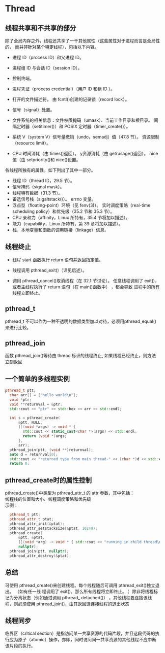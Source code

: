 # Thread
## 线程共享和不共享的部分
除了全局内存之外，线程还共享了一干其他属性（这些属性对于进程而言是全局性的，
而并非针对某个特定线程），包括以下内容。
*  进程 ID（process ID）和父进程 ID。
*  进程组 ID 与会话 ID（session ID）。
* 控制终端。
* 进程凭证（process credential）（用户 ID 和组 ID ）。
* 打开的文件描述符。
由 fcntl()创建的记录锁（record lock）。

* 信号（signal）处置。
* 文件系统的相关信息：文件权限掩码（umask）、当前工作目录和根目录。
间隔定时器（setitimer()）和 POSIX 定时器（timer_create()）。
* 系统 V（system V）信号量撤销（undo，semadj）值（47.8 节）。
资源限制（resource limit）。
* CPU 时间消耗（由 times()返回）。
y资源消耗（由 getrusage()返回）。
nice 值（由 setpriority()和 nice()设置。  

各线程所独有的属性，如下列出了其中一部分。
*  线程 ID（thread ID，29.5 节）。
*  信号掩码（signal mask）。
* 线程特有数据（31.3 节）。
* 备选信号栈（sigaltstack()）。
errno 变量。
* 浮点型（floating-point）环境（见 fenv(3)）。
实时调度策略（real-time scheduling policy）和优先级（35.2 节和 35.3 节）。
* CPU 亲和力（affinity，Linux 所特有，35.4 节将加以描述）。
* 能力（capability，Linux 所特有，第 39 章将加以描述）。
* 栈，本地变量和函数的调用链接（linkage）信息。  

## 线程终止
* 线程 start 函数执行 return 语句并返回指定值。
* 线程调用 pthread_exit()（详见后述）。

* 调用 pthread_cancel()取消线程（在 32.1 节讨论）。
任意线程调用了 exit()，或者主线程执行了 return 语句（在 main()函数中）
，都会导致
进程中的所有线程立即终止。

## pthread_t
pthread_t 不可以作为一种不透明的数据类型加以对待，必须用pthread_equal()来进行比较。

## pthread_join
函数 pthread_join()等待由 thread 标识的线程终止, 如果线程已经终止，则方法立刻返回  

## 一个简单的多线程实例
```C++
pthread_t ptt;
  char arr[] = {"hello world\n"};
  void *ptr;
  void **returnval = &ptr;
  std::cout << "ptr" << std::hex << arr << std::endl;

  int s = pthread_create(
      &ptt, NULL,
      [](void *args) -> void * {
        std::cout << static_cast<char *>(args) << std::endl;
        return (void *)args;
      },
      arr);
  pthread_join(ptt, (void **)returnval);
  auto d = returnval[0];
  std::cout << "returned type from main thread-" << (char *)d << std::endl;
  return 0;
```
## pthread_create时的属性控制
pthread_create()中类型为 pthread_attr_t 的 attr 参数，其中包括：  
线程栈的位置和大小、线程调度策略和优先级  
示例： 
```C++
  pthread_t ptt;
  pthread_attr_t ptat;
  pthread_attr_init(&ptat);
  pthread_attr_setstacksize(&ptat, 10240);
  pthread_create(
      &ptt, &ptat,
      [](void *arg) -> void * { std::cout << "running in child thread\n"; },
      nullptr);
  pthread_join(ptt, nullptr);
  pthread_attr_destroy(&ptat);
```
## 总结
可使用 pthread_create()来创建线程。每个线程随后可调用 pthread_exit()独立退出。
（如有任一线
程调用了 exit()，那么所有线程将立即终止。
）除非将线程标记为分离状态（例如通过调用 pthread_
detached()）
，其他线程要连接该线程，则必须使用 pthread_join()，由其返回遭连接线程的退出状态

## 线程同步
临界区（critical section）是指访问某一共享资源的代码片段，并且这段代码的执行应为原子（atomic）操作，亦即，同时访问同一共享资源的其他线程不应中断该片段的执行。

